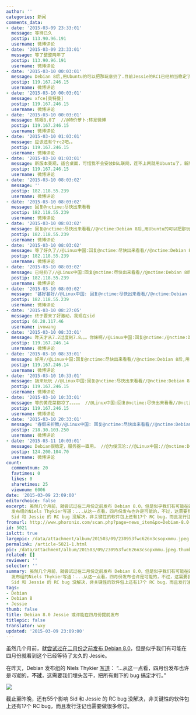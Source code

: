 ```yaml
---
author: ''
categories: 新闻
comments_data:
- date: '2015-03-09 23:33:01'
  message: 等待已久
  postip: 113.90.96.191
  username: 微博评论
- date: '2015-03-09 23:33:01'
  message: 等了整整两年了
  postip: 113.90.96.191
  username: 微博评论
- date: '2015-03-10 00:03:01'
  message: Debian 8后,用Ubuntu的可以把那玩意扔了.目前Jessie的RC1已经相当稳定了.之前的Wheezy经过了4个beta版本,3个RC版本才最终发布.而Jessie只经过了2个beta版本就开始冻结进RC了.可见Jessie将是Debian发行以来最优秀的版本了.
  postip: 119.167.246.15
  username: 微博评论
- date: '2015-03-10 00:03:01'
  message: xfce[奥特曼]
  postip: 119.167.246.15
  username: 微博评论
- date: '2015-03-10 00:03:01'
  message: 转眼8.0了  //@特价萝卜:转发微博
  postip: 119.167.246.15
  username: 微博评论
- date: '2015-03-10 01:03:01'
  message: 应该还有个rc2吧。。
  postip: 119.167.246.15
  username: 微博评论
- date: '2015-03-10 01:03:01'
  message: 新版本美观，适合桌面，可惜我不会安装DSL联网，连不上网就用Ubuntu了，新版本的Debian和CentOS默认都没有DSL直接使用了。
  postip: 119.167.246.15
  username: 微博评论
- date: '2015-03-10 08:03:02'
  message: ''
  postip: 182.118.55.239
  username: 微博评论
- date: '2015-03-10 08:03:02'
  message: 回复@nctime:尽快出来看看
  postip: 182.118.55.239
  username: 微博评论
- date: '2015-03-10 08:03:02'
  message: 回复@nctime:尽快出来看看//@nctime:Debian 8后,用Ubuntu的可以把那玩意扔了.目前Jessie的RC1已经相当稳定了.之前的Wheezy经过了4个beta版本,3个RC版本才最终发布.而Jessie只经过了2个beta版本就开始冻结进RC了.可见Jessie将是Debian发行以来最优秀的版本了.
  postip: 182.118.55.239
  username: 微博评论
- date: '2015-03-10 08:03:02'
  message: 等了好久了//@Linux中国:回复@nctime:尽快出来看看//@nctime:Debian 8后,用Ubuntu的可以把那玩意扔了.目前Jessie的RC1已经相当稳定了.之前的Wheezy经过了4个beta版本,3个RC版本才最终发布.而Jessie只经过了2个beta版本就开始冻结进RC了.可见Jessie将是Debian发行以来最优秀的版本了.
  postip: 182.118.55.239
  username: 微博评论
- date: '2015-03-10 08:03:02'
  message: 已经扔了//@Linux中国:回复@nctime:尽快出来看看//@nctime:Debian 8后,用Ubuntu的可以把那玩意扔了.目前Jessie的RC1已经相当稳定了.之前的Wheezy经过了4个beta版本,3个RC版本才最终发布.而Jessie只经过了2个beta版本就开始冻结进RC了.可见Jessie将是Debian发行以来最优秀的版本了.
  postip: 182.118.55.239
  username: 微博评论
- date: '2015-03-10 08:03:02'
  message: '甚好甚好//@Linux中国: 回复@nctime:尽快出来看看//@nctime:Debian 8后,用Ubuntu的可以把那玩意扔了.目前Jessie的RC1已经相当稳定了.之前的Wheezy经过了4个beta版本,3个RC版本才最终发布.而Jessie只经过了2个beta版本就开始冻结进RC了.可见Jessie将是Debian发行以来最优秀的版本了.'
  postip: 182.118.55.239
  username: 微博评论
- date: '2015-03-10 08:27:05'
  message: 终于要来了好激动，我现在sid
  postip: 60.28.117.46
  username: ivowang
- date: '2015-03-10 08:33:01'
  message: 昨天才从7.2过度到7.8。。。你妹啊//@Linux中国:回复@nctime:/@nctime:Debian 8后,用Ubuntu的可以把那玩意意扔了.目前Jessie的RC1已经相当稳定了.之前的Wheezy经过了4个beta版本,3个RC版本才最终发布.而Jessie只经过了2个beta版本就开始冻结进RC了.可见Jessie将是Debian发行以来最优秀的版本了.
  postip: 119.167.246.14
  username: 微博评论
- date: '2015-03-10 08:33:01'
  message: 好用//@Linux中国:回复@nctime:尽快出来看看//@nctime:Debian 8后,用Ubuntu的可以把那玩意扔了.目前Jessie的RC1已经相当稳定了.之前的Wheezy经过了4个beta版本,3个RC版本才最终发布.而Jessie只经过了2个beta版本就开始冻结进RC了.可见Jessie将是Debian发行以来最优秀的版本了.
  postip: 119.167.246.14
  username: 微博评论
- date: '2015-03-10 10:33:01'
  message: 搞来玩玩 //@Linux中国:回复@nctime:尽快出来看看//@nctime:Debian 8后,用Ubuntu的可以把那玩意扔了.目前Jessie的RC1已经相当稳定了.之前的Wheezy经过了4个beta版本,3个RC版本才最终发布.而Jessie只经过了2个beta版本就开始冻结进RC了.可见Jessie将是Debian发行以来最优秀的版本了.
  postip: 119.167.246.15
  username: 微博评论
- date: '2015-03-10 10:33:01'
  message: 等的黄花菜都凉了。。。。。 //@Linux中国:回复@nctime:尽快出来看看//@nctime:Debian 8后,用Ubuntu的可以把那玩意扔了.目前Jessie的RC1已经相当稳定了.之前的Wheezy经过了4个beta版本,3个RC版本才最终发布.而Jessie只经过了2个beta版本就开始冻结进RC了.可见Jessie将是Debian发行以来最优秀的版本了.
  postip: 119.167.246.15
  username: 微博评论
- date: '2015-03-10 20:33:01'
  message: '春假来折腾//@Linux中国: 回复@nctime:尽快出来看看//@nctime:Debian 8后,用Ubuntu的可以把那玩意扔了.目前Jessie的RC1已经相当稳定了.之前的Wheezy经过了4个beta版本,3个RC版本才最终发布.而Jessie只经过了2个beta版本就开始冻结进RC了.可见Jessie将是Debian发行以来最优秀的版本了.'
  postip: 218.30.103.250
  username: 微博评论
- date: '2015-03-11 10:03:01'
  message: Debian很稳定，服务器一直用。 //@为俊沉沦://@Linux中国://@nctime:Debian 8后,用Ubuntu的可以把那玩意意扔了.目前Jessie的RC1已经相当稳定了.之前的Wheezy经过了4个beta版本,3个RC版本才最终发布.而Jessie只经过了2个beta版本就开始冻结进RC了.可见Jessie将是Debian发行以来最优秀的版本了.
  postip: 124.200.104.70
  username: 微博评论
count:
  commentnum: 20
  favtimes: 0
  likes: 0
  sharetimes: 25
  viewnum: 6006
date: '2015-03-09 23:09:00'
editorchoice: false
excerpt: 虽然几个月前，就尝试过在二月份之前发布 Debian 8.0，但是似乎我们有可能在四月份就看到这个已经等待了太久的 Jessie。 在昨天，Debian
  发布组的Niels Thykier写道：...从这一点看，四月份发布也许是可能的，不过，这需要我们埋头苦干，把所有剩下的 bug 搞定才行。  截止至昨晚，还有55个影响
  Sid 和 Jessie 的 RC bug 没解决，非关键性的软件包上还有17个 RC bug，而且发行注记也需要做很多修订。
fromurl: http://www.phoronix.com/scan.php?page=news_item&px=Debian-8.0-April-Release-Maybe
id: 5021
islctt: true
largepic: /data/attachment/album/201503/09/230953fwc626n3csopxmmu.jpeg
permalink: /article-5021-1.html
pic: /data/attachment/album/201503/09/230953fwc626n3csopxmmu.jpeg.thumb.jpg
related: []
reviewer: ''
selector: ''
summary: 虽然几个月前，就尝试过在二月份之前发布 Debian 8.0，但是似乎我们有可能在四月份就看到这个已经等待了太久的 Jessie。 在昨天，Debian
  发布组的Niels Thykier写道：...从这一点看，四月份发布也许是可能的，不过，这需要我们埋头苦干，把所有剩下的 bug 搞定才行。  截止至昨晚，还有55个影响
  Sid 和 Jessie 的 RC bug 没解决，非关键性的软件包上还有17个 RC bug，而且发行注记也需要做很多修订。
tags:
- Debian
- Debian 8
- Jessie
thumb: false
title: Debian 8.0 Jessie 或许能在四月份提前发布
titlepic: false
translator: wxy
updated: '2015-03-09 23:09:00'
---
```


虽然几个月前，就[尝试过在二月份之前发布 Debian 8.0](http://www.phoronix.com/scan.php?page=news_item&px=MTgzNDQ)，但是似乎我们有可能在四月份就看到这个已经等待了太久的 Jessie。


在昨天，Debian 发布组的 Niels Thykier [写道](https://lists.debian.org/debian-devel-announce/2015/03/msg00002.html)： “...从这一点看，四月份发布也许是*可能*的，**不过**，这需要我们埋头苦干，把所有剩下的 bug 搞定才行。” 


![](/data/attachment/album/201503/09/230953fwc626n3csopxmmu.jpeg)


截止至昨晚，还有55个影响 Sid 和 Jessie 的 RC bug 没解决，非关键性的软件包上还有17个 RC bug，而且发行注记也需要做很多修订。